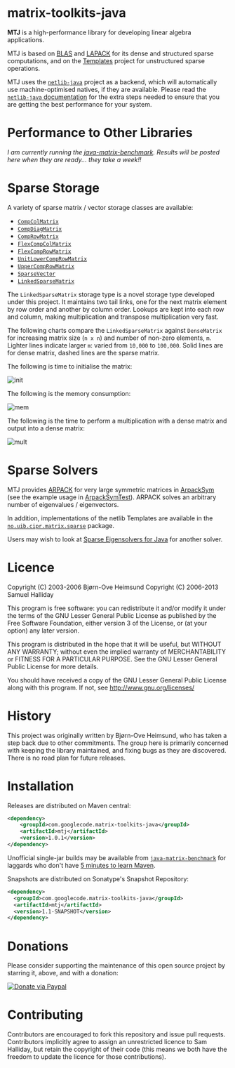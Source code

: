 matrix-toolkits-java
====================

**MTJ** is a high-performance library for developing linear algebra applications.

MTJ is based on [BLAS](http://www.netlib.org/blas) and [LAPACK](http://www.netlib.org/lapack) for its dense and structured sparse computations, and on the [Templates](http://www.netlib.org/templates) project for unstructured sparse operations.

MTJ uses the [`netlib-java`](https://github.com/fommil/netlib-java/) project as a backend,
which will automatically use machine-optimised natives, if they are available. Please read the [`netlib-java` documentation](https://github.com/fommil/netlib-java/) for the extra steps needed to ensure that you are getting the best performance for your system.

Performance to Other Libraries
==============================

*I am currently running the [java-matrix-benchmark](https://github.com/fommil/matrix-toolkits-java/issues/33). Results will be posted here when they are ready... they take a week!!*


Sparse Storage
==============

A variety of sparse matrix / vector storage classes are available:

* [`CompColMatrix`](src/main/java/no/uib/cipr/matrix/sparse/CompColMatrix.java)
* [`CompDiagMatrix`](src/main/java/no/uib/cipr/matrix/sparse/CompDiagMatrix.java)
* [`CompRowMatrix`](src/main/java/no/uib/cipr/matrix/sparse/CompRowMatrix.java)
* [`FlexCompColMatrix`](src/main/java/no/uib/cipr/matrix/sparse/FlexCompColMatrix.java)
* [`FlexCompRowMatrix`](src/main/java/no/uib/cipr/matrix/sparse/FlexCompRowMatrix.java)
* [`UnitLowerCompRowMatrix`](src/main/java/no/uib/cipr/matrix/sparse/UnitLowerCompRowMatrix.java)
* [`UpperCompRowMatrix`](src/main/java/no/uib/cipr/matrix/sparse/UpperCompRowMatrix.java)
* [`SparseVector`](src/main/java/no/uib/cipr/matrix/sparse/SparseVector.java)
* [`LinkedSparseMatrix`](src/main/java/no/uib/cipr/matrix/sparse/LinkedSparseMatrix.java)

The `LinkedSparseMatrix` storage type is a novel storage type developed under this project. It maintains two tail links, one for the next matrix element by row order and another by column order. Lookups are kept into each row and column, making multiplication and transpose multiplication very fast.

The following charts compare the `LinkedSparseMatrix` against `DenseMatrix` for increasing matrix size (`n x n`) and number of non-zero elements, `m`. Lighter lines indicate larger `m`: varied from `10,000` to `100,000`. Solid lines are for dense matrix, dashed lines are the sparse matrix.

The following is time to initialise the matrix:

![init](http://i752.photobucket.com/albums/xx162/fommil/init_zpsec4b43b3.png)

The following is the memory consumption:

![mem](http://i752.photobucket.com/albums/xx162/fommil/mem_zpsc121c014.png)

The following is the time to perform a multiplication with a dense matrix and output into a dense matrix:

![mult](http://i752.photobucket.com/albums/xx162/fommil/mult_zps486a1af2.png)


Sparse Solvers
==============

MTJ provides [ARPACK](http://www.caam.rice.edu/software/ARPACK/) for very large symmetric matrices in [ArpackSym](src/main/java/no/uib/cipr/matrix/sparse/ArpackSym.java) (see the example usage in [ArpackSymTest](src/test/java/no/uib/cipr/matrix/sparse/ArpackSymTest.java)). ARPACK solves an arbitrary number of eigenvalues / eigenvectors.

In addition, implementations of the netlib Templates are available in the [`no.uib.cipr.matrix.sparse`](src/test/java/no/uib/cipr/matrix/sparse) package.

Users may wish to look at [Sparse Eigensolvers for Java](http://code.google.com/p/sparse-eigensolvers-java/) for another solver.


Licence
=======

Copyright (C) 2003-2006 Bjørn-Ove Heimsund
Copyright (C) 2006-2013 Samuel Halliday

This program is free software: you can redistribute it and/or modify
it under the terms of the GNU Lesser General Public License as published by
the Free Software Foundation, either version 3 of the License, or
(at your option) any later version.

This program is distributed in the hope that it will be useful,
but WITHOUT ANY WARRANTY; without even the implied warranty of
MERCHANTABILITY or FITNESS FOR A PARTICULAR PURPOSE. See the
GNU Lesser General Public License for more details.

You should have received a copy of the GNU Lesser General Public License
along with this program. If not, see http://www.gnu.org/licenses/

History
=======

This project was originally written by Bjørn-Ove Heimsund, who has taken a step back due to other commitments. The group here is primarily concerned with keeping the library maintained, and fixing bugs as they are discovered. There is no road plan for future releases.

Installation
============

Releases are distributed on Maven central:

```xml
<dependency>
    <groupId>com.googlecode.matrix-toolkits-java</groupId>
    <artifactId>mtj</artifactId>
    <version>1.0.1</version>
</dependency>
```

Unofficial single-jar builds may be available from [`java-matrix-benchmark`](https://code.google.com/p/java-matrix-benchmark/source/browse/#svn%2Ftrunk%2Flib%2Fmtj) for laggards who don't have [5 minutes to learn Maven](http://maven.apache.org/guides/getting-started/maven-in-five-minutes.html).


Snapshots are distributed on Sonatype's Snapshot Repository:

```xml
<dependency>
  <groupId>com.googlecode.matrix-toolkits-java</groupId>
  <artifactId>mtj</artifactId>
  <version>1.1-SNAPSHOT</version>
</dependency>
```

Donations
=========

Please consider supporting the maintenance of this open source project by starring it, above, and with a donation:

[![Donate via Paypal](https://www.paypal.com/en_US/i/btn/btn_donateCC_LG.gif)](https://www.paypal.com/cgi-bin/webscr?cmd=_donations&business=B2HW5ATB8C3QW&lc=GB&item_name=mtj&currency_code=GBP&bn=PP%2dDonationsBF%3abtn_donateCC_LG%2egif%3aNonHosted)


Contributing
============

Contributors are encouraged to fork this repository and issue pull
requests. Contributors implicitly agree to assign an unrestricted licence
to Sam Halliday, but retain the copyright of their code (this means
we both have the freedom to update the licence for those contributions).
